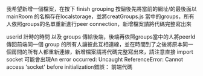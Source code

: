 我希望新增一個檔案，在按下 finish grouping 按鈕後先將當前的網址/的最後面以mainRoom 的名稱存在localstorage，並將creatGroups.js 當中的groups，所有人依照groups的名單重新進行peer connection，新增檔案請將代碼完整寫出來

userid 計時的時間 以及 groups 傳給後端，後端再依照groups當中的人將peerId 傳回前端同一個 group 的所有人讓彼此互相連線，並在時間到了之後將原本同一個房間的所有人都重新連線，新增檔案請將代碼完整寫出來，請注意直接 import socket 可能會出現An error occurred: Uncaught ReferenceError: Cannot access 'socket' before initialization錯誤： 前端代碼